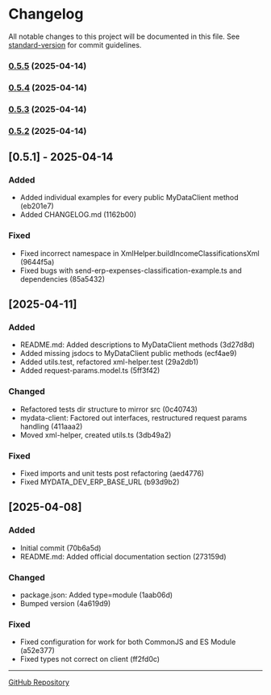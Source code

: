 # Changelog

All notable changes to this project will be documented in this file. See [standard-version](https://github.com/conventional-changelog/standard-version) for commit guidelines.

### [0.5.5](https://github.com/yiannis-spyridakis/mydata-client/compare/v0.5.4...v0.5.5) (2025-04-14)

### [0.5.4](https://github.com/yiannis-spyridakis/mydata-client/compare/v0.5.3...v0.5.4) (2025-04-14)

### [0.5.3](https://github.com/yiannis-spyridakis/mydata-client/compare/v0.5.2...v0.5.3) (2025-04-14)

### [0.5.2](https://github.com/yiannis-spyridakis/mydata-client/compare/v0.5.1...v0.5.2) (2025-04-14)

## [0.5.1] - 2025-04-14

### Added

- Added individual examples for every public MyDataClient method (eb201e7)
- Added CHANGELOG.md (1162b00)

### Fixed

- Fixed incorrect namespace in XmlHelper.buildIncomeClassificationsXml (9644f5a)
- Fixed bugs with send-erp-expenses-classification-example.ts and dependencies (85a5432)

## [2025-04-11]

### Added

- README.md: Added descriptions to MyDataClient methods (3d27d8d)
- Added missing jsdocs to MyDataClient public methods (ecf4ae9)
- Added utils.test, refactored xml-helper.test (29a2db1)
- Added request-params.model.ts (5ff3f42)

### Changed

- Refactored tests dir structure to mirror src (0c40743)
- mydata-client: Factored out interfaces, restructured request params handling (411aaa2)
- Moved xml-helper, created utils.ts (3db49a2)

### Fixed

- Fixed imports and unit tests post refactoring (aed4776)
- Fixed MYDATA_DEV_ERP_BASE_URL (b93d9b2)

## [2025-04-08]

### Added

- Initial commit (70b6a5d)
- README.md: Added official documentation section (273159d)

### Changed

- package.json: Added type=module (1aab06d)
- Bumped version (4a619d9)

### Fixed

- Fixed configuration for work for both CommonJS and ES Module (a52e377)
- Fixed types not correct on client (ff2fd0c)

---

[GitHub Repository](https://github.com/yiannis-spyridakis/mydata-client)
